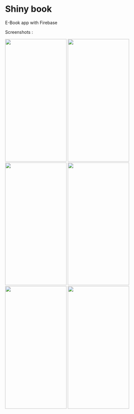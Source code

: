# Shiny book

E-Book app with Firebase

Screenshots : 

<img src="https://github.com/Nabijonov-Otabek-19/Book-app-with-Firebase/assets/81671570/035e2f77-a3fb-4ca9-ae1c-1460f5b0c8f5" width="200" height="400">
<img src="https://github.com/Nabijonov-Otabek-19/Book-app-with-Firebase/assets/81671570/5c211890-1d5f-45f7-b87a-fb53763e5a72" width="200" height="400">
<img src="https://github.com/Nabijonov-Otabek-19/Book-app-with-Firebase/assets/81671570/9a327423-de44-4d56-aed6-2b6edfa0f616" width="200" height="400">
<img src="https://github.com/Nabijonov-Otabek-19/Book-app-with-Firebase/assets/81671570/8f0f404b-ee99-427c-8f35-878f2b1d28a8" width="200" height="400">
<img src="https://github.com/Nabijonov-Otabek-19/Book-app-with-Firebase/assets/81671570/b7362d93-06bd-49c1-aa49-361ce0f8f7d6" width="200" height="400">
<img src="https://github.com/Nabijonov-Otabek-19/Book-app-with-Firebase/assets/81671570/9e7293f0-5d02-4c7e-9bcd-975d63be0869" width="200" height="400">
